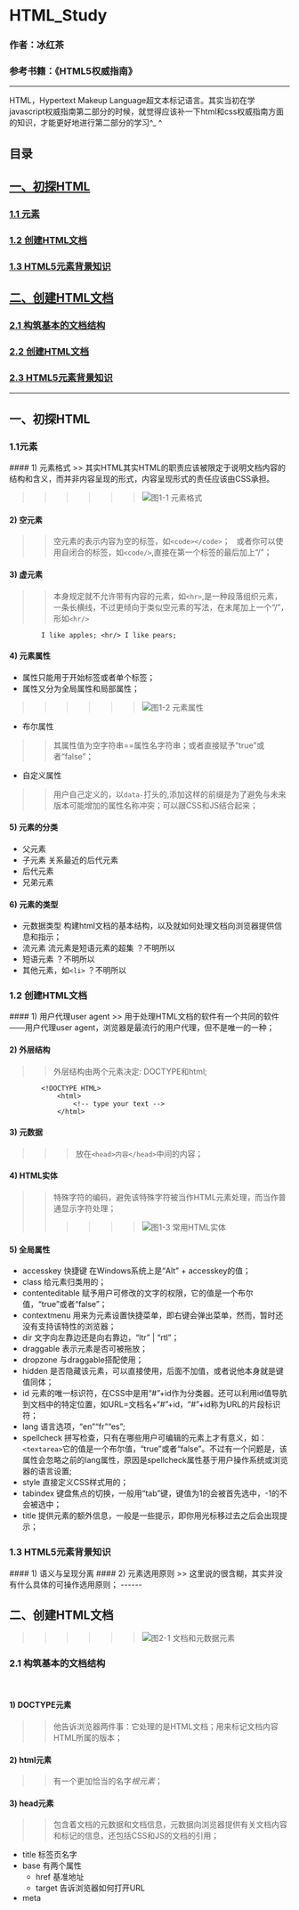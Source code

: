 # HTML_Study  
  
  
### 作者：冰红茶  
### 参考书籍：《HTML5权威指南》
------  

  HTML，Hypertext Makeup Language超文本标记语言。其实当初在学javascript权威指南第二部分的时候，就觉得应该补一下html和css权威指南方面的知识，才能更好地进行第二部分的学习^_ ^
  
## 目录

## [一、初探HTML](#1)
### [1.1 元素](#1.1)
### [1.2 创建HTML文档](#1.2) 
### [1.3 HTML5元素背景知识](#1.3)
## [二、创建HTML文档](#2)
### [2.1 构筑基本的文档结构](#2.1)
### [2.2 创建HTML文档](#2.2) 
### [2.3 HTML5元素背景知识](#2.3)
------  

    
<h2 id='1'> 一、初探HTML </h2>
<h3 id='1.1'> 1.1元素</h3>  
#### 1) 元素格式  
>> 其实HTML其实HTML的职责应该被限定于说明文档内容的结构和含义，而并非内容呈现的形式，内容呈现形式的责任应该由CSS承担。  

>>>>>>![图1-1 元素格式](https://github.com/hblvsjtu/HTML_Study/blob/5f7ba08d23b8f4de45599032c5b7445e4de8da87/picture/%E5%9B%BE1-1%20%E5%85%83%E7%B4%A0%E6%A0%BC%E5%BC%8F.png?raw=true)   

#### 2)	空元素
>> 空元素的表示内容为空的标签，如`<code></code>`；  
>> 或者你可以使用自闭合的标签，如`<code/>`,直接在第一个标签的最后加上“/”；  

#### 3)	虚元素
>> 本身规定就不允许带有内容的元素，如`<hr>`,是一种段落组织元素，一条长横线，不过更倾向于类似空元素的写法，在末尾加上一个“/”，形如`<hr/>`  

			I like apples; <hr/> I like pears;
			
#### 4) 元素属性
- 属性只能用于开始标签或者单个标签；
- 属性又分为全局属性和局部属性；
>>>>>>![图1-2 元素属性](https://github.com/hblvsjtu/HTML_Study/blob/master/picture/%E5%9B%BE1-2%20%E5%85%83%E7%B4%A0%E5%B1%9E%E6%80%A7.png?raw=true) 
- 布尔属性
>> 其属性值为空字符串==属性名字符串；或者直接赋予“true”或者“false”；
- 自定义属性
>> 用户自己定义的，以`data-`打头的,添加这样的前缀是为了避免与未来版本可能增加的属性名称冲突；可以跟CSS和JS结合起来；

#### 5) 元素的分类
- 父元素
- 子元素 关系最近的后代元素
- 后代元素
- 兄弟元素

#### 6) 元素的类型
- 元数据类型 构建html文档的基本结构，以及就如何处理文档向浏览器提供信息和指示；
- 流元素 流元素是短语元素的超集 ？不明所以
- 短语元素 ？不明所以
- 其他元素，如`<li>` ？不明所以

<h3 id='1.2'>1.2 创建HTML文档</h3>  
#### 1) 用户代理user agent
>> 用于处理HTML文档的软件有一个共同的软件——用户代理user agent，浏览器是最流行的用户代理，但不是唯一的一种；

#### 2) 外层结构
>> 外层结构由两个元素决定: DOCTYPE和html;  

			<!DOCTYPE HTML>
				<html>
					<!-- type your text -->
				</html>

#### 3) 元数据
>>> 放在`<head>内容</head>`中间的内容；

#### 4) HTML实体
>> 特殊字符的编码，避免该特殊字符被当作HTML元素处理，而当作普通显示字符处理；
>>>>>>![图1-3 常用HTML实体](https://github.com/hblvsjtu/HTML_Study/blob/master/picture/%E5%9B%BE1-2%20%E5%85%83%E7%B4%A0%E5%B1%9E%E6%80%A7.png?raw=true) 

#### 5) 全局属性
- accesskey 快捷键 在Windows系统上是“Alt” + accesskey的值；
- class 给元素归类用的；
- contenteditable 赋予用户可修改的文字的权限，它的值是一个布尔值，“true”或者“false”；
- contextmenu 用来为元素设置快捷菜单，即右键会弹出菜单，然而，暂时还没有支持该特性的浏览器；
- dir 文字向左靠边还是向右靠边，“ltr” | “rtl”；
- draggable 表示元素是否可被拖放；
- dropzone 与draggable搭配使用；
- hidden 是否隐藏该元素，可以直接使用，后面不加值，或者说他本身就是键值同体；
- id 元素的唯一标识符，在CSS中是用“#”+id作为分类器。还可以利用id值导肮到文档中的特定位置，如URL=文档名+“#”+id，“#”+id称为URL的片段标识符；
- lang 语言选项，“en”“fr”“es”;
- spellcheck 拼写检查，只有在哪些用户可编辑的元素上才有意义，如：`<textarea>`它的值是一个布尔值，“true”或者“false”。不过有一个问题是，该属性会忽略之前的lang属性，原因是spellcheck属性基于用户操作系统或浏览器的语言设置;
- style 直接定义CSS样式用的；
- tabindex 键盘焦点的切换，一般用“tab”键，键值为1的会被首先选中，-1的不会被选中；
- title 提供元素的额外信息，一般是一些提示，即你用光标移过去之后会出现提示；  

<h3 id='1.3'> 1.3 HTML5元素背景知识 </h3>  
#### 1) 语义与呈现分离  
#### 2) 元素选用原则  
>> 这里说的很含糊，其实并没有什么具体的可操作选用原则；  
------  

<h2 id='2'> 二、创建HTML文档 </h2>  

>>>>>>![图2-1 文档和元数据元素](https://github.com/hblvsjtu/HTML_Study/blob/master/picture/2.1%20%E6%9E%84%E7%AD%91%E5%9F%BA%E6%9C%AC%E7%9A%84%E6%96%87%E6%A1%A3%E7%BB%93%E6%9E%84.png?raw=true)  

<h3 id='2.1'> 2.1 构筑基本的文档结构</h3>  

#### 1) DOCTYPE元素  
>> 他告诉浏览器两件事：它处理的是HTML文档；用来标记文档内容HTML所属的版本；  
#### 2) html元素  
>> 有一个更加恰当的名字*根元素*；  
#### 3) head元素  
>> 包含着文档的元数据和文档信息，元数据向浏览器提供有关文档内容和标记的信息，还包括CSS和JS的文档的引用；
- title 标签页名字
- base 有两个属性
  - href 基准地址
  - target 告诉浏览器如何打开URL
- meta 


